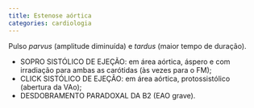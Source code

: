 ```yaml
---
title: Estenose aórtica
categories: cardiologia
---
```


Pulso *parvus* (amplitude diminuída) e *tardus* (maior tempo de duração).

* SOPRO SISTÓLICO DE EJEÇÃO: em área aórtica, áspero e com irradiação para ambas as carótidas (às vezes para o FM);
* CLICK SISTÓLICO DE EJEÇÃO: em área aórtica, protossistólico (abertura da VAo);
* DESDOBRAMENTO PARADOXAL DA B2 (EAO grave).
